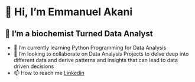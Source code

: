 #  👋 Hi, I’m Emmanuel Akani #
##  👀 I’m a biochemist Turned Data Analyst #
- 🌱 I’m currently learning Python Programming for Data Analysis
- 💞️ I’m looking to collaborate on Data Analysis Projects to delve deep into different data and derive patterns and insights that can lead to data driven decisions
- 📫 How to reach me [Linkedin](https://www.linkedin.com/in/emmanuel-akani-94b8584a/)

<!---
Akani-e/Akani-e is a ✨ special ✨ repository because its `README.md` (this file) appears on your GitHub profile.
You can click the Preview link to take a look at your changes.
--->
